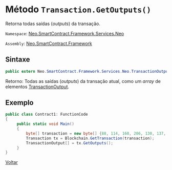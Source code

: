 # Método `Transaction.GetOutputs()`

Retorna todas saídas (*outputs*) da transação.

`Namespace`: [Neo.SmartContract.Framework.Services.Neo](../../neo.md)

`Assembly`: [Neo.SmartContract.Framework](../../../dotnet.md)


## Sintaxe

```c#
public extern Neo.SmartContract.Framework.Services.Neo.TransactionOutput[] GetOutputs()
```

Retorno: Todas as saídas (*outputs*) da transação atual, como um *array* de elementos [TransactionOutput](../TransactionOutput.md).


## Exemplo

```c#
public class Contract1: FunctionCode
{
     public static void Main()
     {
         byte[] transaction = new byte[] {88, 114, 160, 206, 130, 137, 41, 94, 119, 120, 242, 71, 232, 244, 3, 20, 165, 69, 182, 106, 185, 119, 239, 183, 65, 174, 220, 157, 251, 28, 215};
         Transaction tx = Blockchain.GetTransaction(transaction);
         TransactionOutput[] = tx.GetOutputs();
     }
}
```



[Voltar](../Transaction.md)
